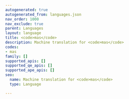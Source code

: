 ```yaml
---
autogenerated: true
autogenerated_from: languages.json
nav_order: 1000
nav_exclude: true
parent: Languages
layout: language
title: <code>mas</code>
description: Machine translation for <code>mas</code>
codes:
- mas
family: []
supported_apis: []
supported_qe_apis: []
supported_ape_apis: []
seo:
  name: Machine translation for <code>mas</code>
  type: Language

---
```


